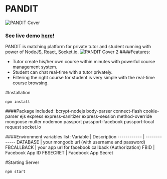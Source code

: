 # PANDIT
![PANDIT Cover](https://dl.dropboxusercontent.com/u/8980599/Pandit_hosting/githubcover.png "PANDIT Landing Page")
### See live demo [here](https://arcane-oasis-82876.herokuapp.com/)!
PANDIT is matching platform for private tutor and student running with power of NodeJS, React, Socket.io.
![PANDIT Cover 2](https://dl.dropboxusercontent.com/u/8980599/Pandit_hosting/githubcover2.png "PANDIT System")
####Features:
- Tutor create his/her own course within minutes with powerful course management system.
- Student can chat real-time with a tutor privately.
- Filtering the right course for student is very simple with the real-time course browsing.

#Installation
```
npm install
```
####Package included:
bcrypt-nodejs body-parser connect-flash cookie-parser ejs express express-sanitizer express-session method-override mongoose multer nodemon passport passport-facebook passport-local request socket.io

####Environment variables list:
Variable | Description
------------ | -------------
DATABASE | your mongodb url (with username and password)
FBCALLBACK | your app url for facebook callback (Authorization)
FBID | Facebook App ID
FBSECRET | Facebook App Secret

#Starting Server
```
npm start
```
